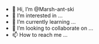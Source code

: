 - 👋 Hi, I’m @Marsh-ant-ski
- 👀 I’m interested in ...
- 🌱 I’m currently learning ...
- 💞️ I’m looking to collaborate on ...
- 📫 How to reach me ...

<!---
Marsh-ant-ski/Marsh-ant-ski is a ✨ special ✨ repository because its `README.md` (this file) appears on your GitHub profile.
You can click the Preview link to take a look at your changes.
--->
